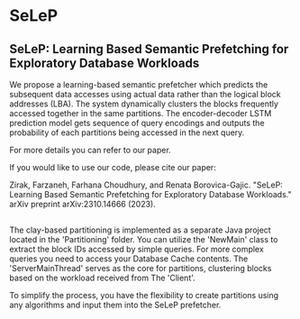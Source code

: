 # SeLeP

## SeLeP: Learning Based Semantic Prefetching for Exploratory Database Workloads

We propose a learning-based semantic prefetcher which predicts the subsequent data accesses using actual data rather than the logical block addresses (LBA). The system dynamically clusters the blocks frequently accessed together in the same partitions.  The encoder-decoder LSTM prediction model gets sequence of query encodings and outputs the probability of each partitions being accessed in the next query.

For more details you can refer to our paper.

If you would like to use our code, please cite our paper:

Zirak, Farzaneh, Farhana Choudhury, and Renata Borovica-Gajic. "SeLeP: Learning Based Semantic Prefetching for Exploratory Database Workloads." arXiv preprint arXiv:2310.14666 (2023).

##

The clay-based partitioning is implemented as a separate Java project located in the 'Partitioning' folder. You can utilize the 'NewMain' class to extract the block IDs accessed by simple queries. For more complex queries you need  to access your Database Cache contents. The 'ServerMainThread' serves as the core for partitions, clustering blocks based on the workload received from The 'Client'.

To simplify the process, you have the flexibility to create partitions using any algorithms and input them into the SeLeP prefetcher.